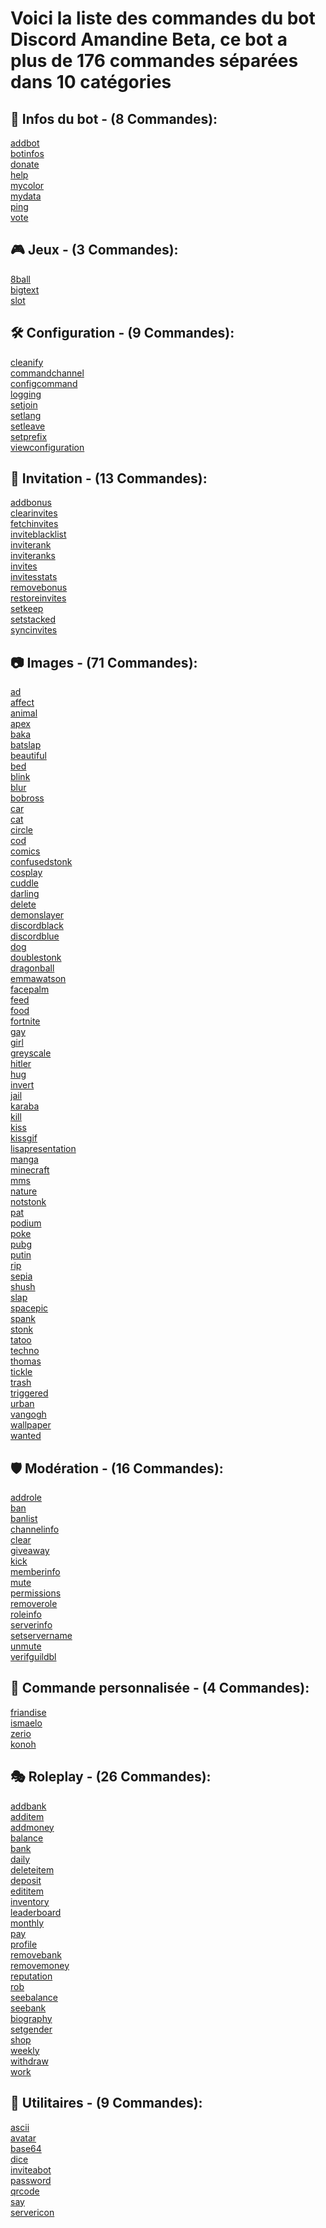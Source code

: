 # Voici la liste des commandes du bot Discord Amandine Beta, ce bot a plus de 176 commandes séparées dans 10 catégories

## 🤖 Infos du bot - (8 Commandes): 
[addbot](Commands/%F0%9F%A4%96%20Infos%20du%20bot/addbot.md "Permet d'obtenir le lien d'invitation du bot.")
<br>[botinfos](Commands/%F0%9F%A4%96%20Infos%20du%20bot/botinfos.md "Affiche les informations sur le bot.")
<br>[donate](Commands/%F0%9F%A4%96%20Infos%20du%20bot/donate.md "Permet de voir les informations sur comment soutenir le projet.")
<br>[help](Commands/%F0%9F%A4%96%20Infos%20du%20bot/help.md "Permet d'obtenir la page d'aide du bot et une aide pour les commandes")
<br>[mycolor](Commands/%F0%9F%A4%96%20Infos%20du%20bot/mycolor.md "Permet de choisir la couleur des embeds du bot.")
<br>[mydata](Commands/%F0%9F%A4%96%20Infos%20du%20bot/mydata.md "Vous envoie un fichier contenant toutes les données que nous avons sauvegardé par rapport a votre compte/serveur.")
<br>[ping](Commands/%F0%9F%A4%96%20Infos%20du%20bot/ping.md "Permet de voir la latence du bot et de l'API de discord.")
<br>[vote](Commands/%F0%9F%A4%96%20Infos%20du%20bot/vote.md "Permet de voir les sites ou vous pouvez voter pour le bot.")
## 🎮 Jeux - (3 Commandes): 
[8ball](Commands/%F0%9F%8E%AE%20Jeux/8ball.md "Permet de poser une question à la boule magique.")
<br>[bigtext](Commands/%F0%9F%8E%AE%20Jeux/bigtext.md "Permet de grossir votre texte en emojis.")
<br>[slot](Commands/%F0%9F%8E%AE%20Jeux/slot.md "Permet faire tourner la machine à sous.")
## 🛠️ Configuration - (9 Commandes): 
[cleanify](Commands/%F0%9F%9B%A0%EF%B8%8F%20Configuration/cleanify.md "Permet d'activer ou pas la suppression automatique des messages du bot.")
<br>[commandchannel](Commands/%F0%9F%9B%A0%EF%B8%8F%20Configuration/commandchannel.md "Permet de configurer le canal de commandes du bot.")
<br>[configcommand](Commands/%F0%9F%9B%A0%EF%B8%8F%20Configuration/configcommand.md "Permet de configurer les commandes activées ou désactivées sur votre serveur.")
<br>[logging](Commands/%F0%9F%9B%A0%EF%B8%8F%20Configuration/logging.md "Permet de définir quels logs vous voulez activer ou non.")
<br>[setjoin](Commands/%F0%9F%9B%A0%EF%B8%8F%20Configuration/setjoin.md "Permet de configurer le message et canal de bienvenue du serveur.")
<br>[setlang](Commands/%F0%9F%9B%A0%EF%B8%8F%20Configuration/setlang.md "Permet de configurer la langue du bot.")
<br>[setleave](Commands/%F0%9F%9B%A0%EF%B8%8F%20Configuration/setleave.md "Permet de configurer le message et canal d'au revoir du serveur.")
<br>[setprefix](Commands/%F0%9F%9B%A0%EF%B8%8F%20Configuration/setprefix.md "Permet de configurer le préfixe du bot sur le serveur.")
<br>[viewconfiguration](Commands/%F0%9F%9B%A0%EF%B8%8F%20Configuration/viewconfiguration.md "Permet de voir la configuration actuelle des paramètres du bot sur le serveur.")
## 📎 Invitation - (13 Commandes): 
[addbonus](Commands/%F0%9F%93%8E%20Invitation/addbonus.md "Permet d'ajouter des invitations bonus à un utilisateur.")
<br>[clearinvites](Commands/%F0%9F%93%8E%20Invitation/clearinvites.md "Permet de supprimer toutes les invitations d'un membre ou de tous les membres.")
<br>[fetchinvites](Commands/%F0%9F%93%8E%20Invitation/fetchinvites.md "Permet de detecter les nouvelles invitations non enregistrées dans le cache.")
<br>[inviteblacklist](Commands/%F0%9F%93%8E%20Invitation/inviteblacklist.md "Permet de blacklister un membre du système d'invitations.")
<br>[inviterank](Commands/%F0%9F%93%8E%20Invitation/inviterank.md "Permet de configurer les rôles récompenses d'invitations.")
<br>[inviteranks](Commands/%F0%9F%93%8E%20Invitation/inviteranks.md "Permet de voir les rôles récompenses d'invitations du serveur.")
<br>[invites](Commands/%F0%9F%93%8E%20Invitation/invites.md "Permet de voir vos invitations ou celles d'un ami.")
<br>[invitesstats](Commands/%F0%9F%93%8E%20Invitation/invitesstats.md "Affiche un graphique avec les statistiques des membres qui ont rejoint le serveur.")
<br>[removebonus](Commands/%F0%9F%93%8E%20Invitation/removebonus.md "Permet de retirer des invitations bonus à un utilisateur.")
<br>[restoreinvites](Commands/%F0%9F%93%8E%20Invitation/restoreinvites.md "Permet de restaurer les invitations après une reinitialisation de celles-ci.")
<br>[setkeep](Commands/%F0%9F%93%8E%20Invitation/setkeep.md "Permet de configurer si les membres gardent leur rôles même s'ils n'ont plus assez d'invitations.")
<br>[setstacked](Commands/%F0%9F%93%8E%20Invitation/setstacked.md "Permet de configurer si les membres accumulent leurs rôles ou non.")
<br>[syncinvites](Commands/%F0%9F%93%8E%20Invitation/syncinvites.md "Permet de synchroniser les invitations du serveur avec la base de données du bot.")
## 📷 Images - (71 Commandes): 
[ad](Commands/%F0%9F%93%B7%20Images/ad.md "Permet de générer une image ad avec votre photo de profil ou celle de vos amis.")
<br>[affect](Commands/%F0%9F%93%B7%20Images/affect.md "Permet de générer une image affect avec votre photo de profil ou celle de vos amis.")
<br>[animal](Commands/%F0%9F%93%B7%20Images/animal.md "Affiche une photo d'animal.")
<br>[apex](Commands/%F0%9F%93%B7%20Images/apex.md "Affiche une photo d'apex.")
<br>[baka](Commands/%F0%9F%93%B7%20Images/baka.md "Permet de baka un membre.")
<br>[batslap](Commands/%F0%9F%93%B7%20Images/batslap.md "Permet de générer une image batslap avec votre photo de profil ou celle de vos amis.")
<br>[beautiful](Commands/%F0%9F%93%B7%20Images/beautiful.md "Permet de générer une image beautiful avec votre photo de profil ou celle de vos amis.")
<br>[bed](Commands/%F0%9F%93%B7%20Images/bed.md "Permet de générer une image bed avec votre photo de profil ou celle de vos amis.")
<br>[blink](Commands/%F0%9F%93%B7%20Images/blink.md "Permet de générer une image clignotement avec votre photo de profil et celle de vos amis.")
<br>[blur](Commands/%F0%9F%93%B7%20Images/blur.md "Applique l'effet flou à votre photo de profil ou celle de vos amis.")
<br>[bobross](Commands/%F0%9F%93%B7%20Images/bobross.md "Vous permet de générer une image bobross avec votre photo de profil ou celle de vos amis.")
<br>[car](Commands/%F0%9F%93%B7%20Images/car.md "Affiche une photo de voiture.")
<br>[cat](Commands/%F0%9F%93%B7%20Images/cat.md "Affiche une photo de chat.")
<br>[circle](Commands/%F0%9F%93%B7%20Images/circle.md "Transforme votre photo de profil ou celle de vos amis en un cercle.")
<br>[cod](Commands/%F0%9F%93%B7%20Images/cod.md "Affiche une photo de COD.")
<br>[comics](Commands/%F0%9F%93%B7%20Images/comics.md "Affiche une photo de comics.")
<br>[confusedstonk](Commands/%F0%9F%93%B7%20Images/confusedstonk.md "Permet de générer une image confusedStonk avec votre photo de profil ou celle de vos amis.")
<br>[cosplay](Commands/%F0%9F%93%B7%20Images/cosplay.md "Affiche une photo de cosplay.")
<br>[cuddle](Commands/%F0%9F%93%B7%20Images/cuddle.md "Permet de faire des papouilles à un membre.")
<br>[darling](Commands/%F0%9F%93%B7%20Images/darling.md "Affiche une photo Darling in the franxx.")
<br>[delete](Commands/%F0%9F%93%B7%20Images/delete.md "Permet de générer une image delete avec votre photo de profil ou celle de vos amis.")
<br>[demonslayer](Commands/%F0%9F%93%B7%20Images/demonslayer.md "Affiche une photo de Demon Slayer.")
<br>[discordblack](Commands/%F0%9F%93%B7%20Images/discordblack.md "Vous permet de générer une image discord noir avec votre photo de profil ou celle de vos amis.")
<br>[discordblue](Commands/%F0%9F%93%B7%20Images/discordblue.md "Vous permet de générer une image discord bleu avec votre photo de profil ou celle de vos amis.")
<br>[dog](Commands/%F0%9F%93%B7%20Images/dog.md "Affiche une photo de chien.")
<br>[doublestonk](Commands/%F0%9F%93%B7%20Images/doublestonk.md "Permet de générer une image doubleStonk avec votre photo de profil ou celle de vos amis.")
<br>[dragonball](Commands/%F0%9F%93%B7%20Images/dragonball.md "Affiche une photo de dragon ball.")
<br>[emmawatson](Commands/%F0%9F%93%B7%20Images/emmawatson.md "Affiche une photo d'Emma Watson.")
<br>[facepalm](Commands/%F0%9F%93%B7%20Images/facepalm.md "Permet de générer une image facepalm avec votre photo de profil ou celle de vos amis.")
<br>[feed](Commands/%F0%9F%93%B7%20Images/feed.md "Permet de nourrir membre.")
<br>[food](Commands/%F0%9F%93%B7%20Images/food.md "Affiche une photo de nourriture.")
<br>[fortnite](Commands/%F0%9F%93%B7%20Images/fortnite.md "Affiche une photo de fortnite.")
<br>[gay](Commands/%F0%9F%93%B7%20Images/gay.md "Applique le filtre gay à votre photo de profil ou celle de vos amis.")
<br>[girl](Commands/%F0%9F%93%B7%20Images/girl.md "Affiche une photo de fille.")
<br>[greyscale](Commands/%F0%9F%93%B7%20Images/greyscale.md "Affiche une photo de fille.")
<br>[hitler](Commands/%F0%9F%93%B7%20Images/hitler.md "Permet de générer une image hitler avec votre photo de profil ou celle de vos amis.")
<br>[hug](Commands/%F0%9F%93%B7%20Images/hug.md "Permet de faire un câlin à un membre.")
<br>[invert](Commands/%F0%9F%93%B7%20Images/invert.md "Applique l'effet inverse à votre photo de profil ou celle de vos amis.")
<br>[jail](Commands/%F0%9F%93%B7%20Images/jail.md "Permet de générer une image jail avec votre photo de profil ou celle de vos amis.")
<br>[karaba](Commands/%F0%9F%93%B7%20Images/karaba.md "Vous permet de générer une image de karaba avec votre photo de profil ou celle de vos amis.")
<br>[kill](Commands/%F0%9F%93%B7%20Images/kill.md "Permet de tuer un membre.")
<br>[kiss](Commands/%F0%9F%93%B7%20Images/kiss.md "Permet de générer une image kiss avec votre photo de profil ou celle de vos amis.")
<br>[kissgif](Commands/%F0%9F%93%B7%20Images/kissgif.md "Permet de faire un bisou (gif) à un membre.")
<br>[lisapresentation](Commands/%F0%9F%93%B7%20Images/lisapresentation.md "Permet de générer une image lisapresentation avec votre photo de profil ou celle de vos amis.")
<br>[manga](Commands/%F0%9F%93%B7%20Images/manga.md "Affiche une photo de manga.")
<br>[minecraft](Commands/%F0%9F%93%B7%20Images/minecraft.md "Affiche une photo de Minecraft.")
<br>[mms](Commands/%F0%9F%93%B7%20Images/mms.md "Permet de générer une image mms avec votre photo de profil ou celle de vos amis.")
<br>[nature](Commands/%F0%9F%93%B7%20Images/nature.md "Affiche une photo de la nature.")
<br>[notstonk](Commands/%F0%9F%93%B7%20Images/notstonk.md "Permet de générer une image notstonk avec votre photo de profil ou celle de vos amis.")
<br>[pat](Commands/%F0%9F%93%B7%20Images/pat.md "Permet de tapoter un membre.")
<br>[podium](Commands/%F0%9F%93%B7%20Images/podium.md "Permet de générer une image podium avec votre photo de profil ou celle de vos amis.")
<br>[poke](Commands/%F0%9F%93%B7%20Images/poke.md "Permet de toucher un membre.")
<br>[pubg](Commands/%F0%9F%93%B7%20Images/pubg.md "Affiche une photo de pubg.")
<br>[putin](Commands/%F0%9F%93%B7%20Images/putin.md "Permet de générer une image putin avec votre photo de profil ou celle de vos amis.")
<br>[rip](Commands/%F0%9F%93%B7%20Images/rip.md "Permet de générer une image rip avec votre photo de profil ou celle de vos amis.")
<br>[sepia](Commands/%F0%9F%93%B7%20Images/sepia.md "Applique le filtre sépia à votre photo de profil ou celle de vos amis.")
<br>[shush](Commands/%F0%9F%93%B7%20Images/shush.md "Vous permet de vous caresser un membre.")
<br>[slap](Commands/%F0%9F%93%B7%20Images/slap.md "Permet de mettre une claque à un membre.")
<br>[spacepic](Commands/%F0%9F%93%B7%20Images/spacepic.md "Affiche une photo de l'espace.")
<br>[spank](Commands/%F0%9F%93%B7%20Images/spank.md "Permet de générer une image spank avec votre photo de profil ou celle de vos amis.")
<br>[stonk](Commands/%F0%9F%93%B7%20Images/stonk.md "Permet de générer une image stonk avec votre photo de profil ou celle de vos amis.")
<br>[tatoo](Commands/%F0%9F%93%B7%20Images/tatoo.md "Permet de générer une image tatoo avec votre photo de profil ou celle de vos amis.")
<br>[techno](Commands/%F0%9F%93%B7%20Images/techno.md "Affiche une photo de techno.")
<br>[thomas](Commands/%F0%9F%93%B7%20Images/thomas.md "Permet de générer une image thomas avec votre photo de profil ou celle de vos amis.")
<br>[tickle](Commands/%F0%9F%93%B7%20Images/tickle.md "Permet de chatouiller un membre.")
<br>[trash](Commands/%F0%9F%93%B7%20Images/trash.md "Permet de générer une image trash avec votre photo de profil ou celle de vos amis.")
<br>[triggered](Commands/%F0%9F%93%B7%20Images/triggered.md "Permet de générer une image triggered avec votre photo de profil ou celle de vos amis.")
<br>[urban](Commands/%F0%9F%93%B7%20Images/urban.md "Affiche une photo urban.")
<br>[vangogh](Commands/%F0%9F%93%B7%20Images/vangogh.md "Affiche un tableau de Vangogh.")
<br>[wallpaper](Commands/%F0%9F%93%B7%20Images/wallpaper.md "Affiche un fond d'écran.")
<br>[wanted](Commands/%F0%9F%93%B7%20Images/wanted.md "Permet de générer une image wanted avec votre photo de profil ou celle de vos amis.")
## 🛡️ Modération - (16 Commandes): 
[addrole](Commands/%F0%9F%9B%A1%EF%B8%8F%20Mod%C3%A9ration/addrole.md "Permet d'ajouter un rôle à un membre.")
<br>[ban](Commands/%F0%9F%9B%A1%EF%B8%8F%20Mod%C3%A9ration/ban.md "Permet de bannir un membre.")
<br>[banlist](Commands/%F0%9F%9B%A1%EF%B8%8F%20Mod%C3%A9ration/banlist.md "Permet de voir la liste des utilisateurs bannis du serveur.")
<br>[channelinfo](Commands/%F0%9F%9B%A1%EF%B8%8F%20Mod%C3%A9ration/channelinfo.md "Permet de voir les informations d'un canal.")
<br>[clear](Commands/%F0%9F%9B%A1%EF%B8%8F%20Mod%C3%A9ration/clear.md "Permet de nettoyer les messages d'un canal.")
<br>[giveaway](Commands/%F0%9F%9B%A1%EF%B8%8F%20Mod%C3%A9ration/giveaway.md "Permet de créer et gérer des giveaways sur vos serveurs.")
<br>[kick](Commands/%F0%9F%9B%A1%EF%B8%8F%20Mod%C3%A9ration/kick.md "Permet d'expulser un membre.")
<br>[memberinfo](Commands/%F0%9F%9B%A1%EF%B8%8F%20Mod%C3%A9ration/memberinfo.md "Permet de voir les informations d'un membre.")
<br>[mute](Commands/%F0%9F%9B%A1%EF%B8%8F%20Mod%C3%A9ration/mute.md "Permet de muter un utilisateur.")
<br>[permissions](Commands/%F0%9F%9B%A1%EF%B8%8F%20Mod%C3%A9ration/permissions.md "Permet de voir les permissions que vous avez sur le canal ou celles que vos amis ont.")
<br>[removerole](Commands/%F0%9F%9B%A1%EF%B8%8F%20Mod%C3%A9ration/removerole.md "Permet de retirer un rôle à un membre.")
<br>[roleinfo](Commands/%F0%9F%9B%A1%EF%B8%8F%20Mod%C3%A9ration/roleinfo.md "Permet de voir les informations d'un rôle.")
<br>[serverinfo](Commands/%F0%9F%9B%A1%EF%B8%8F%20Mod%C3%A9ration/serverinfo.md "Permet de voir les informations du serveur.")
<br>[setservername](Commands/%F0%9F%9B%A1%EF%B8%8F%20Mod%C3%A9ration/setservername.md "Permet de changer le nom du serveur.")
<br>[unmute](Commands/%F0%9F%9B%A1%EF%B8%8F%20Mod%C3%A9ration/unmute.md "Permet de démuter un utilisateur.")
<br>[verifguildbl](Commands/%F0%9F%9B%A1%EF%B8%8F%20Mod%C3%A9ration/verifguildbl.md "Permet de vérifier s'il y a des utilisateurs blacklistés sur le serveur.")
## 👑 Commande personnalisée - (4 Commandes): 
[friandise](Commands/%F0%9F%91%91%20Commande%20personnalis%C3%A9e/friandise.md "👑 Commande personnalisée")
<br>[ismaelo](Commands/%F0%9F%91%91%20Commande%20personnalis%C3%A9e/ismaelo.md "👑 Commande personnalisée")
<br>[zerio](Commands/%F0%9F%91%91%20Commande%20personnalis%C3%A9e/zerio.md "👑 Commande personnalisée")
<br>[konoh](Commands/%F0%9F%91%91%20Commande%20personnalis%C3%A9e/konoh.md "👑 Commande personnalisée")
## 🎭 Roleplay - (26 Commandes): 
[addbank](Commands/%F0%9F%8E%AD%20Roleplay/addbank.md "Permet d'ajouter de la monnaie dans la banque d'un utilisateur.")
<br>[additem](Commands/%F0%9F%8E%AD%20Roleplay/additem.md "Permet de créer un objet dans le magasin du serveur.")
<br>[addmoney](Commands/%F0%9F%8E%AD%20Roleplay/addmoney.md "Permet d'ajouter de la monnaie à un utilisateur.")
<br>[balance](Commands/%F0%9F%8E%AD%20Roleplay/balance.md "Permet de voir la quantité de monnaie que vous avez dans votre porte-monnaie.")
<br>[bank](Commands/%F0%9F%8E%AD%20Roleplay/bank.md "Permet de voir la quantité de monnaie que vous avez dans votre compte en banque.")
<br>[daily](Commands/%F0%9F%8E%AD%20Roleplay/daily.md "Permet de récupérer une récompense toutes les 24h.")
<br>[deleteitem](Commands/%F0%9F%8E%AD%20Roleplay/deleteitem.md "Vous permet de voir et acheter des objets du magasin du serveur")
<br>[deposit](Commands/%F0%9F%8E%AD%20Roleplay/deposit.md "Permet de déposer de l'argent sur votre compte en banque.")
<br>[edititem](Commands/%F0%9F%8E%AD%20Roleplay/edititem.md "Permet de modifier un objet dans le magasin du serveur.")
<br>[inventory](Commands/%F0%9F%8E%AD%20Roleplay/inventory.md "Vous permet de voir les objets que vous avez dans votre inventaire.")
<br>[leaderboard](Commands/%F0%9F%8E%AD%20Roleplay/leaderboard.md "Affiche le top 10 du serveur. (monnaie ou réputation)")
<br>[monthly](Commands/%F0%9F%8E%AD%20Roleplay/monthly.md "Permet de récupérer une récompense tout les 30jours.")
<br>[pay](Commands/%F0%9F%8E%AD%20Roleplay/pay.md "Permet de payer un utilisateur.")
<br>[profile](Commands/%F0%9F%8E%AD%20Roleplay/profile.md "Permet de voir votre profil ou celui d'un membre.")
<br>[removebank](Commands/%F0%9F%8E%AD%20Roleplay/removebank.md "Permet de supprimer de la monnaie dans la banque d'un utilisateur.")
<br>[removemoney](Commands/%F0%9F%8E%AD%20Roleplay/removemoney.md "Permet de supprimer de la monnaie à un utilisateur.")
<br>[reputation](Commands/%F0%9F%8E%AD%20Roleplay/reputation.md "Permet de donner un point de réputation à un autre membre.")
<br>[rob](Commands/%F0%9F%8E%AD%20Roleplay/rob.md "Permet de voler un autre membre tout les 12h.")
<br>[seebalance](Commands/%F0%9F%8E%AD%20Roleplay/seebalance.md "Permet de voir la quantité de monnaie qu'un utilisateur a dans son porte-monnaie.")
<br>[seebank](Commands/%F0%9F%8E%AD%20Roleplay/seebank.md "Permet de voir la quantité de monnaie qu'un utilisateur a sur son compte en banque.")
<br>[biography](Commands/%F0%9F%8E%AD%20Roleplay/biography.md "Permet de configurer votre biographie.")
<br>[setgender](Commands/%F0%9F%8E%AD%20Roleplay/setgender.md "Permet de configurer votre genre.")
<br>[shop](Commands/%F0%9F%8E%AD%20Roleplay/shop.md "Vous permet de voir et acheter des objets du magasin du serveur")
<br>[weekly](Commands/%F0%9F%8E%AD%20Roleplay/weekly.md "Permet de récupérer une récompense tous les 7j.")
<br>[withdraw](Commands/%F0%9F%8E%AD%20Roleplay/withdraw.md "Permet de retirer de l'argent sur votre porte-monnaie.")
<br>[work](Commands/%F0%9F%8E%AD%20Roleplay/work.md "Permet de récupérer une récompense toutes les 6h.")
## 🧰 Utilitaires - (9 Commandes): 
[ascii](Commands/%F0%9F%A7%B0%20Utilitaires/ascii.md "Permet d'asciifier un texte.")
<br>[avatar](Commands/%F0%9F%A7%B0%20Utilitaires/avatar.md "Permet de voir votre photo de profil ou celle de vos amis.")
<br>[base64](Commands/%F0%9F%A7%B0%20Utilitaires/base64.md "Permet d'encoder ou décoder un message en Base 64.")
<br>[dice](Commands/%F0%9F%A7%B0%20Utilitaires/dice.md "Permet de tirer un dé.")
<br>[inviteabot](Commands/%F0%9F%A7%B0%20Utilitaires/inviteabot.md "Permet d'avoir un lien d'invitation en mentionnant un bot.")
<br>[password](Commands/%F0%9F%A7%B0%20Utilitaires/password.md "Permet de générer un mot de passe avec les paramètres de votre choix.")
<br>[qrcode](Commands/%F0%9F%A7%B0%20Utilitaires/qrcode.md "Permet de générer un code QR.")
<br>[say](Commands/%F0%9F%A7%B0%20Utilitaires/say.md "Permet d'envoyer un message par le bot.")
<br>[servericon](Commands/%F0%9F%A7%B0%20Utilitaires/servericon.md "Permet de récupérer l'icône du serveur.")
